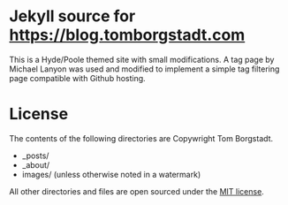 # Jekyll source for https://blog.tomborgstadt.com

This is a Hyde/Poole themed site with small modifications. A tag page by Michael Lanyon was used and modified to implement a simple tag filtering page compatible with Github hosting.

# License

The contents of the following directories are Copywright Tom Borgstadt.

* _posts/
* _about/
* images/ (unless otherwise noted in a watermark)

All other directories and files are open sourced under the [MIT license](LICENSE.md).
